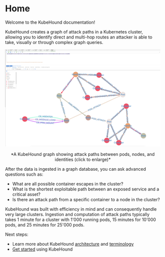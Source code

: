 # Home 

Welcome to the KubeHound documentation!

KubeHound creates a graph of attack paths in a Kubernetes cluster, allowing you to identify direct and multi-hop routes an attacker is able to take, visually or through complex graph queries.

[![](./images/example-graph.png)](./images/example-graph.png)
<center>*A KubeHound graph showing attack paths between pods, nodes, and identities (click to enlarge)*</center>

After the data is ingested in a graph database, you can ask advanced questions such as:

- What are all possible container escapes in the cluster?
- What is the shortest exploitable path between an exposed service and a critical asset?
- Is there an attack path from a specific container to a node in the cluster?

KubeHound was built with efficiency in mind and can consequently handle very large clusters. Ingestion and computation of attack paths typically takes 1 minute for a cluster with 1'000 running pods, 15 minutes for 10'000 pods, and 25 minutes for 25'000 pods.

Next steps:

- Learn more about KubeHound [architecture](./architecture.md) and [terminology](./terminology.md)
- [Get started](./user-guide/getting-started.md) using KubeHound